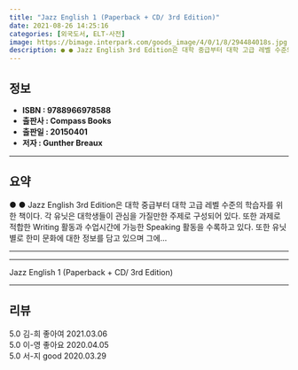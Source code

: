 ```yaml
---
title: "Jazz English 1 (Paperback + CD/ 3rd Edition)"
date: 2021-08-26 14:25:16
categories: [외국도서, ELT-사전]
image: https://bimage.interpark.com/goods_image/4/0/1/8/294484018s.jpg
description: ● ● Jazz English 3rd Edition은 대학 중급부터 대학 고급 레벨 수준의 학습자를 위한 책이다. 각 유닛은 대학생들이 관심을 가질만한 주제로 구성되어 있다. 또한 과제로 적합한 Writing 활동과 수업시간에 가능한 Speaking 활동을 수록하고 있다. 또한 유닛
---
```


## **정보**

- **ISBN : 9788966978588**
- **출판사 : Compass Books**
- **출판일 : 20150401**
- **저자 : Gunther Breaux**

------



## **요약**

●  ●  Jazz English 3rd Edition은 대학 중급부터 대학 고급 레벨 수준의 학습자를 위한 책이다. 각 유닛은 대학생들이 관심을 가질만한 주제로 구성되어 있다. 또한 과제로 적합한 Writing 활동과 수업시간에 가능한 Speaking 활동을 수록하고 있다. 또한 유닛별로 한미 문화에 대한 정보를 담고 있으며 그에... 

------



------


Jazz English 1 (Paperback + CD/ 3rd Edition) 

------


## **리뷰** 

5.0 김-희 좋아여 2021.03.06 <br/>5.0 이-영 좋아요 2020.04.05 <br/>5.0 서-지 good 2020.03.29 <br/>